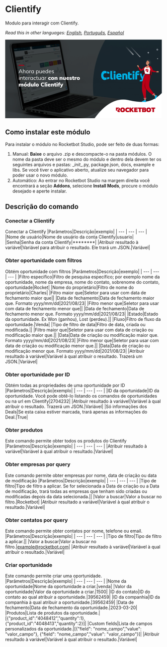 



# Clientify
  
Modulo para interagir com Clientify.  

*Read this in other languages: [English](Manual_Clientify.md), [Português](Manual_Clientify.pr.md), [Español](Manual_Clientify.es.md)*
  
![banner](imgs/Banner_Clientify.png)
## Como instalar este módulo
  
Para instalar o módulo no Rocketbot Studio, pode ser feito de duas formas:
1. Manual: __Baixe__ o arquivo .zip e descompacte-o na pasta módulos. O nome da pasta deve ser o mesmo do módulo e dentro dela devem ter os seguintes arquivos e pastas: \__init__.py, package.json, docs, example e libs. Se você tiver o aplicativo aberto, atualize seu navegador para poder usar o novo módulo.
2. Automático: Ao entrar no Rocketbot Studio na margem direita você encontrará a seção **Addons**, selecione **Install Mods**, procure o módulo desejado e aperte instalar.  


## Descrição do comando

### Conectar a Clientify
  
Conectar a Clientify
|Parâmetros|Descrição|exemplo|
| --- | --- | --- |
|Nome de usuário|Nome de usuário da conta Clientify|usuario|
|Senha|Senha da conta Clientify|********|
|Atribuir resultado à variável|Variável para atribuir o resultado. Ele trará um JSON.|Variável|

### Obter oportunidade com filtros
  
Obtém oportunidade com filtros
|Parâmetros|Descrição|exemplo|
| --- | --- | --- |
|Filtro específico|Filtro de pesquisa específico; por exemplo nome da oportunidade, nome da empresa, nome do contato, sobrenome do contato, oportunidade|Rocket|
|Nome do proprietário|Filtro de nome do proprietário|Charles|
|Filtro maior que|Seletor para usar com data de fechamento maior que||
|Data de fechamento|Data de fechamento maior que. Formato yyyy/mm/dd|2021/08/23|
|Filtro menor que|Seletor para usar com data de fechamento menor que||
|Data de fechamento|Data de fechamento menor que. Formato yyyy/mm/dd|2021/08/23|
|Estado|Estado da oportunidade. Ex Won (ganhou), Lost (perdeu).||
|Fluxo|Filtro de fluxo da oportunidade.|Venda|
|Tipo de filtro de data|Filtro de data, criada ou modificada.||
|Filtro maior que|Seletor para usar com data de criação ou modificação maior que.||
|Data|Data de criação ou modificação maior que. Formato yyyy/mm/dd|2021/08/23|
|Filtro menor que|Seletor para usar com data de criação ou modificação menor que.||
|Data|Data de criação ou modificação menor que. Formato yyyy/mm/dd|2021/08/23|
|Atribuir resultado à variável|Variável à qual atribuir o resultado. Trazerá um JSON.|Variável|

### Obter oportunidade por ID
  
Obtém todas as propriedades de uma oportunidade por ID
|Parâmetros|Descrição|exemplo|
| --- | --- | --- |
|ID da oportunidade|ID da oportunidade. Você pode obtê-lo listando os comandos de oportunidades ou na url em Clientify|2704232|
|Atribuir resultado à variável|Variável à qual atribuir o resultado. Trazerá um JSON.|Variável|
|Só informações dos Deals|Se esta caixa estiver marcada, trará apenas as informações do Deal.|True|

### Obter produtos
  
Este comando permite obter todos os produtos do Clientify
|Parâmetros|Descrição|exemplo|
| --- | --- | --- |
|Atribuir resultado à variável|Variável à qual atribuir o resultado.|Variável|

### Obter empresas por query
  
Este comando permite obter empresas por nome, data de criação ou data de modificação
|Parâmetros|Descrição|exemplo|
| --- | --- | --- |
|Tipo de filtro|Tipo de filtro a aplicar. Se for selecionada a Data de criação ou a Data de modificação, trará todas as empresas que tenham sido criadas ou modificadas depois da data selecionada.||
|Valor a buscar|Valor a buscar no filtro.|Rocketbot|
|Atribuir resultado a variável|Variável à qual atribuir o resultado.|Variável|

### Obter contatos por query
  
Este comando permite obter contatos por nome, telefone ou email.
|Parâmetros|Descrição|exemplo|
| --- | --- | --- |
|Tipo de filtro|Tipo de filtro a aplicar.||
|Valor a buscar|Valor a buscar no filtro.|example@rocketbot.com|
|Atribuir resultado à variável|Variável à qual atribuir o resultado.|Variável|

### Criar oportunidade
  
Este comando permite criar uma oportunidade.
|Parâmetros|Descrição|exemplo|
| --- | --- | --- |
|Nome da oportunidade|Nome da oportunidade a criar.|venda|
|Valor da oportunidade|Valor da oportunidade a criar.|1500|
|ID do contato|ID do contato ao qual atribuir a oportunidade.|39562459|
|ID da companhia|ID da companhia à qual atribuir a oportunidade.|39562459|
|Data de fechamento|Data de fechamento da oportunidade.|2023-03-20|
|Produtos|Lista de produtos da oportunidade.|[{"product_id":"4048412","quantity":1}, {"product_id":"4048413","quantity":2}]|
|Custom fields|Lista de campos personalizados da oportunidade.|[{"field": "nome_campo","value": "valor_campo"}, {"field": "nome_campo","value": "valor_campo"}]|
|Atribuir resultado à variável|Variável à qual atribuir o resultado.|Variável|

